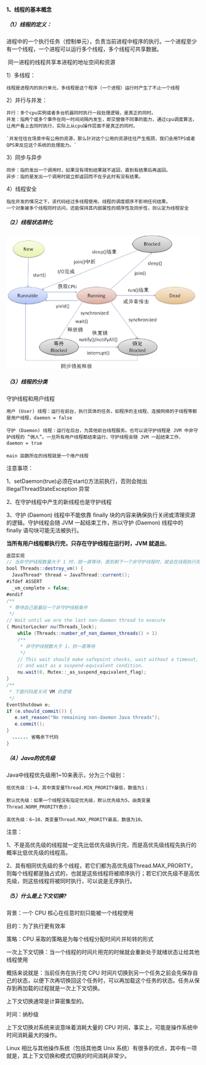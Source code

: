 #### 1、线程的基本概念

##### （1）线程的定义：

​		进程中的一个执行任务（控制单元），负责当前进程中程序的执行。一个进程至少有一个线程，一个进程可以运行多个线程，多个线程可共享数据。

​		同一进程的线程共享本进程的地址空间和资源

1）多线程：

```
线程是进程内的执行单元，多线程是这个程序（一个进程）运行时产生了不止一个线程
```

2）并行与并发：

```shell
并行：多个cpu实例或者多台机器同时执行一段处理逻辑，是真正的同时。
并发：指两个或多个事件在同一时间间隔内发生，即交替做不同事的能力，通过cpu调度算法，让用户看上去同时执行，实际上从cpu操作层面不是真正的同时。

`并发往往在场景中有公用的资源，那么针对这个公用的资源往往产生瓶颈，我们会用TPS或者QPS来反应这个系统的处理能力。`
```

3）同步与异步

```shell
同步：指的发出一个调用时，如果没有得到结果就不返回，直到有结果后再返回。
异步：指的是发出一个调用时就立即返回而不在乎此时有没有结果。
```

4）线程安全

```
指在并发的情况之下，该代码经过多线程使用，线程的调度顺序不影响任何结果。
一个对象被多个线程同时访问，还能保持其内部属性的顺序性及同步性，则认定为线程安全
```



##### （2）线程状态转化

![线程状态转化](../../resource/%E7%BA%BF%E7%A8%8B%E7%8A%B6%E6%80%81%E8%BD%AC%E5%8C%96.png)

##### （3）线程的分类

守护线程和用户线程

```
用户 (User) 线程：运行在前台，执行具体的任务，如程序的主线程、连接网络的子线程等都是用户线程，daemon = false

守护 (Daemon) 线程：运行在后台，为其他前台线程服务。也可以说守护线程是 JVM 中非守护线程的 “佣人”。一旦所有用户线程都结束运行，守护线程会随 JVM 一起结束工作，daemon = true

main 函数所在的线程就是一个用户线程
```

注意事项：

1、setDaemon(true)必须在start()方法前执行，否则会抛出 IllegalThreadStateException 异常

2、在守护线程中产生的新线程也是守护线程

3、守护 (Daemon) 线程中不能依靠 finally 块的内容来确保执行关闭或清理资源的逻辑。守护线程会随 JVM 一起结束工作，所以守护 (Daemon) 线程中的 finally 语句块可能无法被执行。

**当所有用户线程都执行完，只存在守护线程在运行时，JVM 就退出**。

```java
底层实现
// 当非守护线程数量大于 1 时，就一直等待，直到剩下一个非守护线程时，就会在线程执行完后，退出 JVM。
bool Threads::destroy_vm() {
  JavaThread* thread = JavaThread::current();
#ifdef ASSERT
  _vm_complete = false;
#endif
/**
 * 等待自己是最后一个非守护线程条件
 */
// Wait until we are the last non-daemon thread to execute
{ MonitorLocker nu(Threads_lock);
    while (Threads::number_of_non_daemon_threads() > 1)
    /**
     * 非守护线程数大于 1，则一直等待
     */
    // This wait should make safepoint checks, wait without a timeout,
    // and wait as a suspend-equivalent condition.
    nu.wait(0, Mutex::_as_suspend_equivalent_flag);
}
/**
 * 下面代码是关闭 VM 的逻辑
 */
EventShutdown e;
if (e.should_commit()) {
   e.set_reason("No remaining non-daemon Java threads");
   e.commit();
}
  ...... 省略余下代码
}
```

##### （4）Java的优先级

Java中线程优先级用1~10来表示，分为三个级别：

```
低优先级：1~4，其中类变量Thread.MIN_PRORITY最低，数值为1；

默认优先级：如果一个线程没有指定优先级，默认优先级为5，由类变量Thread.NORM_PRORITY表示；

高优先级：6~10，类变量Thread.MAX_PRORITY最高，数值为10。
```

注意：

1、不是高优先级的线程就一定先比低优先级执行完，而是高优先级线程先执行的概率比低优先级的线程高。

2、具有相同优先级的多个线程，若它们都为高优先级Thread.MAX_PRORITY，则每个线程都是独占式的，也就是这些线程将被顺序执行；若它们优先级不是高优先级，则这些线程将被同时执行，可以说是无序执行。



##### （5）什么是上下文切换?

背景：一个 CPU 核心在任意时刻只能被一个线程使用

目的：为了执行更有效率

策略：CPU 采取的策略是为每个线程分配时间片并轮转的形式

一次上下文切换：当一个线程的时间片用完的时候就会重新处于就绪状态让给其他线程使用

概括来说就是：当前任务在执行完 CPU 时间片切换到另一个任务之前会先保存自己的状态，以便下次再切换回这个任务时，可以再加载这个任务的状态。任务从保存到再加载的过程就是一次上下文切换。

上下文切换通常是计算密集型的。

时间：纳秒级

上下文切换对系统来说意味着消耗大量的 CPU 时间，事实上，可能是操作系统中时间消耗最大的操作。

Linux 相比与其他操作系统（包括其他类 Unix 系统）有很多的优点，其中有一项就是，其上下文切换和模式切换的时间消耗非常少。

